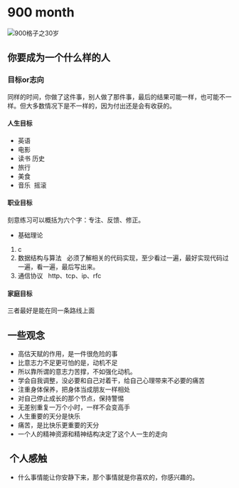 # 900 month

![900格子之30岁](https://github.com/micolore/note/blob/master/life/img/30.jpg)  

## 你要成为一个什么样的人

### 目标or志向
同样的时间，你做了这件事，别人做了那件事，最后的结果可能一样，也可能不一样。但大多数情况下是不一样的，因为付出还是会有收获的。
#### 人生目标
* 英语
* 电影
* 读书
  历史
* 旅行
* 美食
* 音乐
  摇滚
#### 职业目标
刻意练习可以概括为六个字：专注、反馈、修正。

* 基础理论
1. c 
2. 数据结构与算法
   必须了解相关的代码实现，至少看过一遍，最好实现代码过一遍，看一遍，最后写出来。
3. 通信协议
   http、tcp、ip、rfc



#### 家庭目标

三者最好是能在同一条路线上面

## 一些观念

* 高估天赋的作用，是一件很危险的事
* 比意志力不足更可怕的是，动机不足
* 所以靠所谓的意志力苦撑，不如强化动机。
* 学会自我调整，没必要和自己对着干，给自己心理带来不必要的痛苦
* 注重身体保养，把身体当成朋友一样相处
* 对自己停止成长的那个节点，保持警惕
* 无差别重复一万个小时，一样不会变高手
* 人生重要的天分是快乐
* 痛苦，是比快乐更重要的天分
* 一个人的精神资源和精神结构决定了这个人一生的走向

##  个人感触
* 什么事情能让你安静下来，那个事情就是你喜欢的，你感兴趣的。




